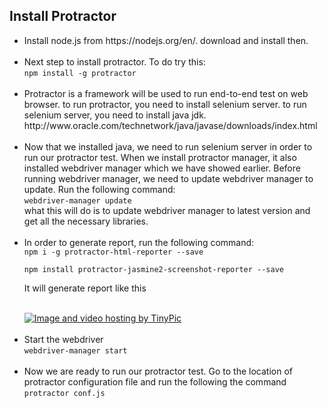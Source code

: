 <h2>Install Protractor</h2>
<ul>
<li>Install node.js from https://nodejs.org/en/. download and install then.</li><br />
<li>Next step to install protractor. To do try this:<br />
<code class="inlinecode">npm install -g protractor</code>
</li><br />
<li>Protractor is a framework will be used to run end-to-end test on web browser. to run protractor, you need to install selenium server. to run selenium server, you need to install java jdk.
http://www.oracle.com/technetwork/java/javase/downloads/index.html
</li><br />
<li>Now that we installed java, we need to run selenium server in order to run our protractor test. When we install protractor manager, it also installed webdriver manager which we have showed earlier. Before running webdriver manager, we need to update webdriver manager to update. Run the following command:<br />
<code class="inlinecode">webdriver-manager update</code><br />
what this will do is to update webdriver manager to latest version and get all the necessary libraries.</li><br />
<li>In order to generate report, run the following command:<br />
<code class="inlinecode">npm i -g protractor-html-reporter --save<br />
npm install protractor-jasmine2-screenshot-reporter --save</code><br />
<p>It will generate report like this</p>
<br />
<a href="http://tinypic.com?ref=6ht8i1" target="_blank"><img src="http://i66.tinypic.com/6ht8i1.png" border="0" alt="Image and video hosting by TinyPic"></a>
</li><br />
<li>Start the webdriver<br />
<code class="inlinecode">webdriver-manager start</code>
</li><br />
<li>Now we are ready to run our protractor test. Go to the location of protractor configuration file and run the following the command<br />
   <code class="inlinecode">protractor conf.js</code> 
</li>
</ul>
